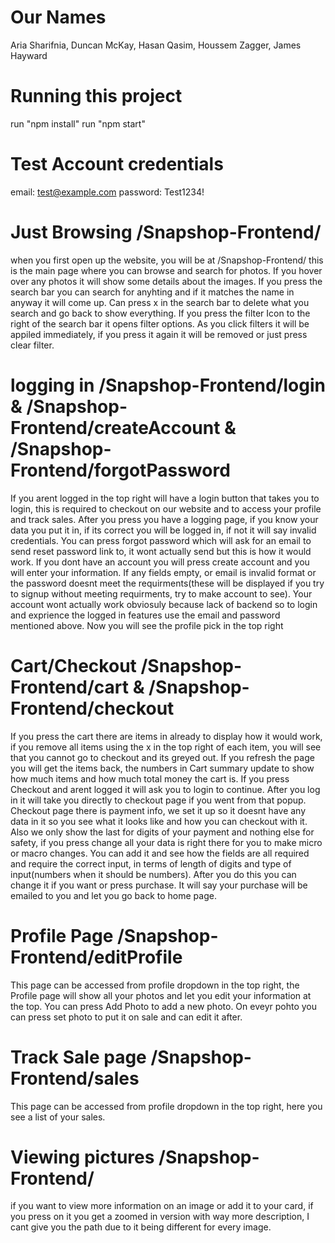 # Our Names
Aria Sharifnia, Duncan McKay, Hasan Qasim, Houssem Zagger, James Hayward

# Running this project
run "npm install"
run "npm start"

# Test Account credentials
email: test@example.com
password: Test1234!

# Just Browsing /Snapshop-Frontend/
when you first open up the website, you will be at /Snapshop-Frontend/ this is the main page where you can browse and search for photos. If you hover over any photos it will show some details about the images. If you press the search bar you can search for anyhting and if it matches the name in anyway it will come up. Can press x in the search bar to delete what you search and go back to show everything. If you press the filter Icon to the right of the search bar it opens filter options. As you click filters it will be appiled immediately, if you press it again it will be removed or just press clear filter.

# logging in /Snapshop-Frontend/login & /Snapshop-Frontend/createAccount & /Snapshop-Frontend/forgotPassword
If you arent logged in the top right will have a login button that takes you to login, this is required to checkout on our website and to access your profile and track sales. After you press you have a logging page, if you know your data you put it in, if its correct you will be logged in, if not it will say invalid credentials. You can press forgot password which will ask for an email to send reset password link to, it wont actually send but this is how it would work. If you dont have an account you will press create account and you will enter your information. If any fields empty, or email is invalid format or the password doesnt meet the requirments(these will be displayed if you try to signup without meeting requirments, try to make account to see). Your account wont actually work obviosuly because lack of backend so to login and exprience the logged in features use the email and password mentioned above. Now you will see the profile pick in the top right

# Cart/Checkout /Snapshop-Frontend/cart & /Snapshop-Frontend/checkout
If you press the cart there are items in already to display how it would work, if you remove all items using the x in the top right of each item, you will see that you cannot go to checkout and its greyed out. If you refresh the page you will get the items back, the numbers in Cart summary update to show how much items and how much total money the cart is. If you press Checkout and arent logged it will ask you to login to continue. After you log in it will take you directly to checkout page if you went from that popup. Checkout page there is payment info, we set it up so it doesnt have any data in it so you see what it looks like and how you can checkout with it. Also we only show the last for digits of your payment and nothing else for safety, if you press change all your data is right there for you to make micro or macro changes. You can add it and see how the fields are all required and require the correct input, in terms of length of digits and type of input(numbers when it should be numbers). After you do this you can change it if you want or press purchase. It will say your purchase will be emailed to you and let you go back to home page.

# Profile Page /Snapshop-Frontend/editProfile
This page can be accessed from profile dropdown in the top right, the Profile page will show all your photos and let you edit your information at the top. You can press Add Photo to add a new photo. On eveyr pohto you can press set photo to put it on sale and can edit it after.

# Track Sale page /Snapshop-Frontend/sales
This page can be accessed from profile dropdown in the top right, here you see a list of your sales.


# Viewing pictures /Snapshop-Frontend/
if you want to view more information on an image or add it to your card, if you press on it you get a zoomed in version with way more description, I cant give you the path due to it being different for every image.